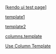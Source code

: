 

[[kendo ui test page]](https://dojo.telerik.com/)

[template1](https://docs.telerik.com/kendo-ui/api/javascript/kendo#methods-template)

[template2](https://dojo.telerik.com/urexE)

[columns.template](https://docs.telerik.com/kendo-ui/api/javascript/ui/grid/configuration/columns.template)

[Use Column Template](https://docs.telerik.com/kendo-ui/controls/data-management/grid/how-to/excel/column-template-export)
